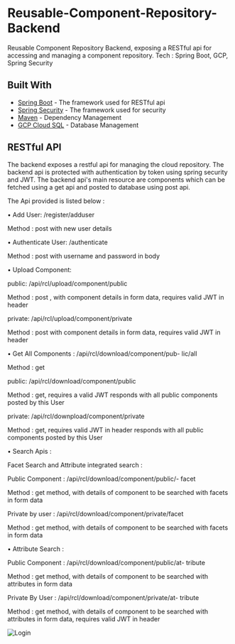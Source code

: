 # Reusable-Component-Repository-Backend
Reusable Component Repository Backend, exposing a RESTful api for accessing and managing a component repository.
Tech : Spring Boot, GCP, Spring Security

## Built With

* [Spring Boot](https://spring.io/guides/gs/spring-boot/) - The framework used for RESTful api
* [Spring Security](https://spring.io/projects/spring-security) - The framework used for security
* [Maven](https://maven.apache.org/) - Dependency Management
* [GCP Cloud SQL](https://cloud.google.com/sql) - Database Management

## RESTful API
The backend exposes a restful api for managing the cloud repository.
The backend api is protected with authentication by token using spring security and JWT.
The backend api's main resource are components which can be fetched using a get api and posted to database using post api.

The Api provided is listed below :

• Add User: /register/adduser

Method : post with new user details

• Authenticate User: /authenticate

Method : post with username and password in body

• Upload Component:

public: /api/rcl/upload/component/public

Method : post , with component details in form data, requires
valid JWT in header

private: /api/rcl/upload/component/private

Method : post with component details in form data, requires
valid JWT in header

• Get All Components : /api/rcl/download/component/pub-
lic/all

Method : get

public: /api/rcl/download/component/public

Method : get, requires a valid JWT responds with all public
components posted by this User

private: /api/rcl/downpload/component/private

Method : get, requires valid JWT in header responds with all
public components posted by this User

• Search Apis :

Facet Search and Attribute integrated search :

Public Component : /api/rcl/download/component/public/-
facet

Method : get method, with details of component to be searched
with facets in form data

Private by user : /api/rcl/download/component/private/facet

Method : get method, with details of component to be searched
with facets in form data

• Attribute Search :

Public Component : /api/rcl/download/component/public/at-
tribute

Method : get method, with details of component to be searched
with attributes in form data

Private By User : /api/rcl/download/component/private/at-
tribute

Method : get method, with details of component to be searched
with attributes in form data, requires valid JWT in header


![Login](/screenshots/0.JPG?raw=true "Login")

